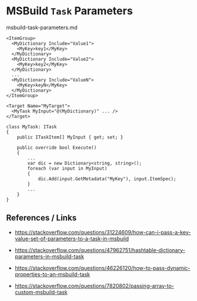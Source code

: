 # MSBuild `Task` Parameters

msbuild-task-parameters.md

```
<ItemGroup>
  <MyDictionary Include="Value1">
    <MyKey>key1</MyKey>
  </MyDictionary>
  <MyDictionary Include="Value2">
    <MyKey>key2</MyKey>
  </MyDictionary>
  ...
  <MyDictionary Include="ValueN">
    <MyKey>keyN</MyKey>
  </MyDictionary>
</ItemGroup>

<Target Name="MyTarget">
  <MyTask MyInput="@(MyDictionary)" ... />
</Target>
```

```
class MyTask: ITask
{
    public ITaskItem[] MyInput { get; set; }

    public override bool Execute()
    {
        ...
        var dic = new Dictionary<string, string>();
        foreach (var input in MyInput)
        {
            dic.Add(input.GetMetadata("MyKey"), input.ItemSpec);
        }
        ...
    }
}
```

## References / Links

*   https://stackoverflow.com/questions/31224609/how-can-i-pass-a-key-value-set-of-parameters-to-a-task-in-msbuild

*   https://stackoverflow.com/questions/47962751/hashtable-dictionary-parameters-in-msbuild-task

*   https://stackoverflow.com/questions/46226120/how-to-pass-dynamic-properties-to-an-msbuild-task

*   https://stackoverflow.com/questions/7820802/passing-array-to-custom-msbuild-task